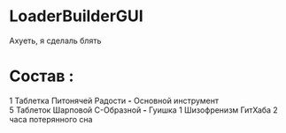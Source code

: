 # LoaderBuilderGUI
Ахуеть, я сделаль блять

#  Состав :
1 Таблетка Питонячей Радости **-** Основной инструмент\
5 Таблеток Шарповой С-Образной **-** Гуишка
1 Шизофренизм ГитХаба
2 часа потерянного сна
